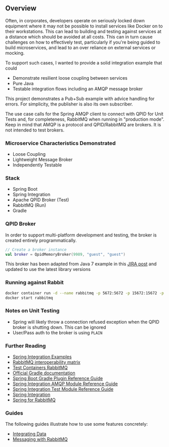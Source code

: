 ## Overview

Often, in corporates, developers operate on seriously locked down equipment where it may not be possible to install services like Docker on to their workstations.  This can lead to building and testing against services at a distance which should be avoided at all costs. This can in turn cause challenges on how to effectively test, particularly if you're being guided to build microservices, and lead to an over reliance on external services or mocking.  

To support such cases, I wanted to provide a solid integration example that could 
* Demonstrate resilient loose coupling between services
* Pure Java
* Testable integration flows including an AMQP message broker

This project demonstrates a Pub+Sub example with advice handling for errors.  For simplicity, the publisher is also its own subscriber. 

The use case calls for the Spring AMQP client to connect with QPID for Unit Tests and, for completeness, RabbitMQ when running in "production mode".  Keep in mind that AMQP is a protocol and QPID/RabbitMQ are brokers.  It is not intended to test brokers.

### Microservice Characteristics Demonstrated
* Loose Coupling
* Lightweight Message Broker  
* Independently Testable

### Stack

* Spring Boot
* Spring Integration
* Apache QPID Broker (Test)
* RabbitMQ (Run)
* Gradle

### QPID Broker
In order to support multi-platform development and testing, the broker is created entirely programmatically.

```kotlin
// Create a broker instance
val broker = QpidMemoryBroker(9989, "guest", "guest")
```

This broker has been adapted from Java 7 example in this [JIRA post](https://issues.apache.org/jira/browse/QPID-7747?page=com.atlassian.jira.plugin.system.issuetabpanels%3Acomment-tabpanel&focusedCommentId=15971267#comment-15971267) and updated to use the latest library versions

### Running against Rabbit
```bash
docker container run -d --name rabbitmq -p 5672:5672 -p 15672:15672 -p 25672:25672 rabbitmq:3.8-management-alpine
docker start rabbitmq
```

### Notes on Unit Testing
* Spring will likely throw a connection refused exception when the QPID broker is shutting down.  This can be ignored
* User/Pass auth to the broker is using `PLAIN` 

### Further Reading

* [Spring Integration Examples](https://github.com/spring-projects/spring-integration-samples)
* [RabbitMQ interoperability matrix](https://www.rabbitmq.com/interoperability.html)
* [Test Containers RabbitMQ](https://www.testcontainers.org/modules/rabbitmq)
* [Official Gradle documentation](https://docs.gradle.org)
* [Spring Boot Gradle Plugin Reference Guide](https://docs.spring.io/spring-boot/docs/2.4.5/gradle-plugin/reference/html/)
* [Spring Integration AMQP Module Reference Guide](https://docs.spring.io/spring-integration/reference/html/amqp.html)
* [Spring Integration Test Module Reference Guide](https://docs.spring.io/spring-integration/reference/html/testing.html)
* [Spring Integration](https://docs.spring.io/spring-boot/docs/2.4.5/reference/htmlsingle/#boot-features-integration)
* [Spring for RabbitMQ](https://docs.spring.io/spring-boot/docs/2.4.5/reference/htmlsingle/#boot-features-amqp)

### Guides
The following guides illustrate how to use some features concretely:

* [Integrating Data](https://spring.io/guides/gs/integration/)
* [Messaging with RabbitMQ](https://spring.io/guides/gs/messaging-rabbitmq/)
